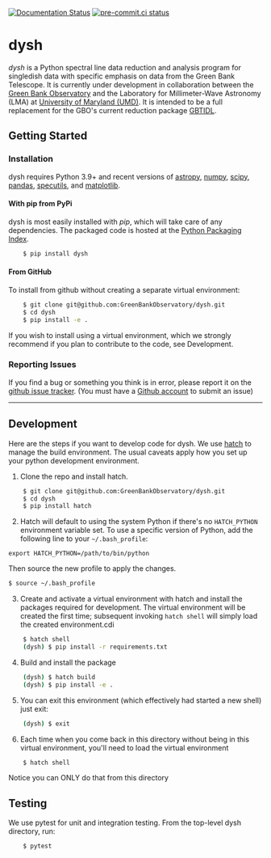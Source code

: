 [![Documentation Status](https://readthedocs.org/projects/dysh/badge/?version=latest)](https://dysh.readthedocs.io/en/latest/?badge=latest)
[![pre-commit.ci status](https://results.pre-commit.ci/badge/github/GreenBankObservatory/dysh/main.svg)](https://results.pre-commit.ci/latest/github/GreenBankObservatory/dysh/main)

# dysh

*dysh* is a Python spectral line data reduction and analysis program for singledish data with specific emphasis on data from the Green Bank Telescope.  It is currently under development in collaboration between the [Green Bank Observatory](https:/greenbankobservatory.org) and the Laboratory for Millimeter-Wave Astronomy (LMA) at [University of Maryland (UMD)](https://www.astro.umd.edu).  It is intended to be a full replacement for the GBO's current reduction package [GBTIDL](https://www.gb.nrao.edu/GBT/DA/gbtidl/users_guide/).

## Getting Started
### Installation

dysh requires Python 3.9+ and recent versions of [astropy]( https://astropy.org), [numpy](https://numpy.org), [scipy](https://scipy.org), [pandas](https://pandas.pydata.org), [specutils](https://specutils.readthedocs.io/en/stable/),  and [matplotlib](https://matplotlib.org).

#### With pip from PyPi
dysh is most easily installed with *pip*, which will take care of any dependencies.  The packaged code is hosted at the [Python Packaging Index](https://pypi.org/project/dysh).

```bash
    $ pip install dysh
```

#### From GitHub
To install from github without creating a separate virtual environment:

```bash
    $ git clone git@github.com:GreenBankObservatory/dysh.git
    $ cd dysh
    $ pip install -e .
```
If you wish to install using a virtual environment, which we strongly recommend if you plan to contribute to the code, see Development.

### Reporting Issues

If you find a bug or something you think is in error, please report it on
the [github issue tracker](https://github.com/GreenBankObservatory/dysh/issues).
(You must have a [Github account](https://github.com) to submit an issue)

---

## Development

Here are the steps if you want to develop code for dysh. We use [hatch](https://hatch.pypa.io/) to manage the build environment.
The usual caveats apply how you set up your python development environment.

1.  Clone the repo and install hatch.

```bash
    $ git clone git@github.com:GreenBankObservatory/dysh.git
    $ cd dysh
    $ pip install hatch
```

2.  Hatch will default to using the system Python if there's no ``HATCH_PYTHON`` environment variable set. To use a specific version of Python, add the following line to your ``~/.bash_profile``:

```
export HATCH_PYTHON=/path/to/bin/python
```

Then source the new profile to apply the changes.

```bash
$ source ~/.bash_profile
```

3.  Create and activate a virtual environment with hatch and install the packages required for development.
The virtual environment will be created the first time; subsequent invoking ``hatch shell`` will simply load the created environment.cdi

```bash
    $ hatch shell
    (dysh) $ pip install -r requirements.txt
```

4.  Build and install the package

```bash
    (dysh) $ hatch build
    (dysh) $ pip install -e .
```

5.  You can exit this environment (which effectively had started a new shell) just exit:

```bash
    (dysh) $ exit
```

6.  Each time when you come back in this directory without being in this virtual environment, you'll need to load the virtual environment

```bash
    $ hatch shell
```

Notice you can ONLY do that from this directory

## Testing
 We use pytest for unit and integration testing.  From the top-level dysh directory, run:

```bash
    $ pytest
```
